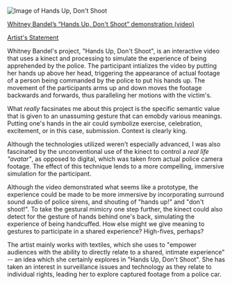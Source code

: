 ![Image of Hands Up, Don't Shoot](http://i.imgur.com/cr1TdzZ.jpg)

[Whitney Bandel’s “Hands Up, Don't Shoot” demonstration (video)](https://vimeo.com/138336445)

[Artist's Statement](https://webandel.files.wordpress.com/2014/03/artist-statement-long.pdf)


Whitney Bandel's project, "Hands Up, Don't Shoot", is an interactive video that uses a kinect and processing to simulate the experience of being apprehended by the police. The participant intializes the video by putting her hands up above her head, triggering the appearance of actual footage of a person being commanded by the police to put his hands up. The movement of the participants arms up and down moves the footage backwards and forwards, thus paralleling her motions with the victim's. 

What *really* facsinates me about this project is the specific semantic value that is given to an unassuming gesture that can emobdy various meanings. Putting one's hands in the air could symbolize exercise, celebration, excitement, or in this case, submission. Context is clearly king. 

Although the technologies utilized weren't especially advanced, I was also fascinated by the unconventional use of the kinect to control a *real life "avatar"*, as opposed to digital, which was taken from actual police camera footage. The effect of this technique lends to a more compelling, immersive simulation for the participant.  

Although the video demonstrated what seems like a prototype, the experience could be made to be more immersive by incorporating surround sound audio of police sirens, and shouting of "hands up!" and "don't shoot!". To take the gestural mimicry one step further, the kinect could also detect for the gesture of hands behind one's back, simulating the experience of being handcuffed. How else might we give meaning to gestures to participate in a shared experience? High-fives, perhaps?

The artist mainly works with textiles, which she uses to "empower audiences with the ability to directly relate to a shared, intimate experience" -- an idea which she certainly explores in "Hands Up, Don't Shoot". She has taken an interest in surveillance issues and technology as they relate to individual rights, leading her to explore captured footage from a police car. 
